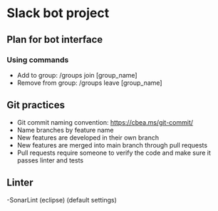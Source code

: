 # Slack bot project

## Plan for bot interface

### Using commands

- Add to group: /groups join [group_name]
- Remove from group: /groups leave [group_name]

## Git practices

- Git commit naming convention: https://cbea.ms/git-commit/
- Name branches by feature name
- New features are developed in their own branch
- New features are merged into main branch through pull requests
- Pull requests require someone to verify the code and make sure it passes linter and tests

## Linter

-SonarLint (eclipse) (default settings)
